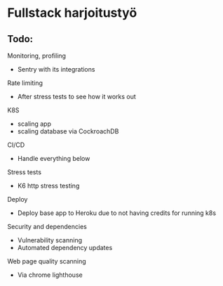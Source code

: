 # Fullstack harjoitustyö

## Todo:

Monitoring, profiling

- Sentry with its integrations

Rate limiting

- After stress tests to see how it works out

K8S

- scaling app
- scaling database via CockroachDB

CI/CD

- Handle everything below

Stress tests

- K6 http stress testing

Deploy

- Deploy base app to Heroku due to not having credits for running k8s

Security and dependencies

- Vulnerability scanning
- Automated dependency updates

Web page quality scanning

- Via chrome lighthouse
